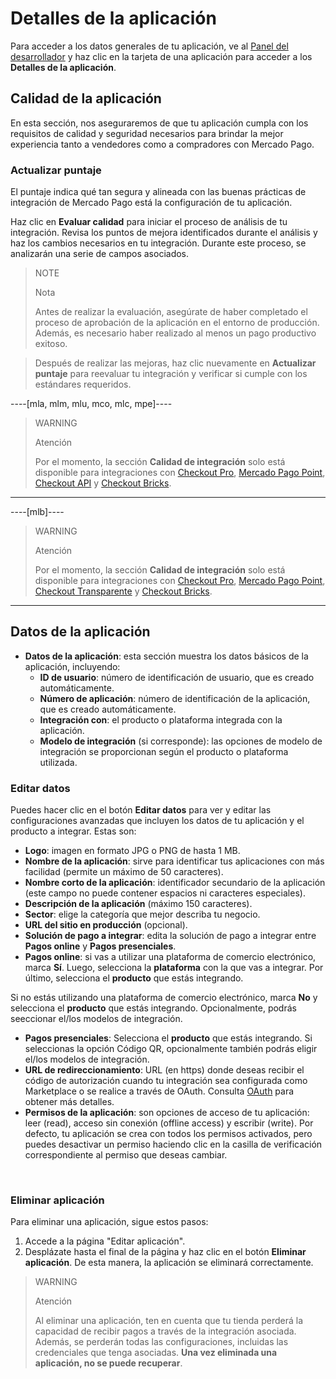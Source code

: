 # Detalles de la aplicación

Para acceder a los datos generales de tu aplicación, ve al [Panel del desarrollador](/developers/panel/app) y haz clic en la tarjeta de una aplicación para acceder a los **Detalles de la aplicación**.

## Calidad de la aplicación

En esta sección, nos aseguraremos de que tu aplicación cumpla con los requisitos de calidad y seguridad necesarios para brindar la mejor experiencia tanto a vendedores como a compradores con Mercado Pago.

### Actualizar puntaje

El puntaje indica qué tan segura y alineada con las buenas prácticas de integración de Mercado Pago está la configuración de tu aplicación.

Haz clic en **Evaluar calidad** para iniciar el proceso de análisis de tu integración. Revisa los puntos de mejora identificados durante el análisis y haz los cambios necesarios en tu integración. Durante este proceso, se analizarán una serie de campos asociados.

> NOTE
>
> Nota
>
> Antes de realizar la evaluación, asegúrate de haber completado el proceso de aprobación de la aplicación en el entorno de producción. Además, es necesario haber realizado al menos un pago productivo exitoso.

> Después de realizar las mejoras, haz clic nuevamente en **Actualizar puntaje** para reevaluar tu integración y verificar si cumple con los estándares requeridos.

----[mla, mlm, mlu, mco, mlc, mpe]----
> WARNING
>
> Atención
>
> Por el momento, la sección **Calidad de integración** solo está disponible para integraciones con [Checkout Pro](/developers/es/docs/checkout-pro/landing), [Mercado Pago Point](/developers/es/docs/mp-point/landing), [Checkout API](/developers/es/docs/checkout-api/landing) y [Checkout Bricks](/developers/es/docs/checkout-bricks/landing).


------------
----[mlb]----
> WARNING
>
> Atención
>
> Por el momento, la sección **Calidad de integración** solo está disponible para integraciones con [Checkout Pro](/developers/es/docs/checkout-pro/landing), [Mercado Pago Point](/developers/es/docs/mp-point/landing), [Checkout Transparente](/developers/es/docs/checkout-api/landing) y [Checkout Bricks](/developers/es/docs/checkout-bricks/landing).


------------
## Datos de la aplicación
* **Datos de la aplicación**: esta sección muestra los datos básicos de la aplicación, incluyendo:
  - **ID de usuario**: número de identificación de usuario, que es creado automáticamente.
  - **Número de aplicación**: número de identificación de la aplicación, que es creado automáticamente.
  - **Integración con**: el producto o plataforma integrada con la aplicación.
  - **Modelo de integración** (si corresponde): las opciones de modelo de integración se proporcionan según el producto o plataforma utilizada.

### Editar datos
Puedes hacer clic en el botón **Editar datos** para ver y editar las configuraciones avanzadas que incluyen los datos de tu aplicación y el producto a integrar. Estas son:
* **Logo**: imagen en formato JPG o PNG de hasta 1 MB.
* **Nombre de la aplicación**: sirve para identificar tus aplicaciones con más facilidad (permite un máximo de 50 caracteres).
* **Nombre corto de la aplicación**: identificador secundario de la aplicación (este campo no puede contener espacios ni caracteres especiales).
* **Descripción de la aplicación** (máximo 150 caracteres).
* **Sector**: elige la categoría que mejor describa tu negocio.
* **URL del sitio en producción** (opcional).
* **Solución de pago a integrar**: edita la solución de pago a integrar entre **Pagos online** y **Pagos presenciales**.
* **Pagos online**: si vas a utilizar una plataforma de comercio electrónico, marca **Sí**. Luego, selecciona la **plataforma** con la que vas a integrar. Por último, selecciona el **producto** que estás integrando. 

Si no estás utilizando una plataforma de comercio electrónico, marca **No** y selecciona el **producto** que estás integrando. Opcionalmente, podrás seeccionar el/los modelos de integración.

* **Pagos presenciales**: Selecciona el **producto** que estás integrando. Si seleccionas la opción Código QR, opcionalmente también podrás eligir el/los modelos de integración.
* **URL de redireccionamiento**: URL (en https) donde deseas recibir el código de autorización cuando tu integración sea configurada como Marketplace o se realice a través de OAuth. Consulta [OAuth](/developers/es/docs/security/oauth/introduction) para obtener más detalles.
* **Permisos de la aplicación**: son opciones de acceso de tu aplicación: leer (read), acceso sin conexión (offline access) y escribir (write). Por defecto, tu aplicación se crea con todos los permisos activados, pero puedes desactivar un permiso haciendo clic en la casilla de verificación correspondiente al permiso que deseas cambiar.
</br>

### Eliminar aplicación
Para eliminar una aplicación, sigue estos pasos:
1. Accede a la página "Editar aplicación".
2. Desplázate hasta el final de la página y haz clic en el botón **Eliminar aplicación**.
De esta manera, la aplicación se eliminará correctamente.

> WARNING
>
> Atención
>
> Al eliminar una aplicación, ten en cuenta que tu tienda perderá la capacidad de recibir pagos a través de la integración asociada. Además, se perderán todas las configuraciones, incluidas las credenciales que tenga asociadas. **Una vez eliminada una aplicación, no se puede recuperar**.